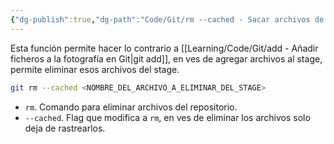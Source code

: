 ```yaml
---
{"dg-publish":true,"dg-path":"Code/Git/rm --cached - Sacar archivos de la fotografía.md","permalink":"/code/git/rm-cached-sacar-archivos-de-la-fotografia/","created":"2024-08-14T12:35","updated":"2024-08-14T12:35"}
---
```


Esta función permite hacer lo contrario a [[Learning/Code/Git/add - Añadir ficheros a la fotografía en Git\|git add]], en ves de agregar archivos al stage, permite eliminar esos archivos del stage.
```bash
git rm --cached <NOMBRE_DEL_ARCHIVO_A_ELIMINAR_DEL_STAGE>
```
- `rm`. Comando para eliminar archivos del repositorio.
- `--cached`. Flag que modifica a `rm`, en ves de eliminar los archivos solo deja de rastrearlos.